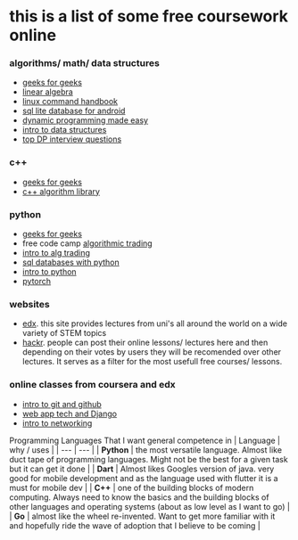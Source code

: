 # this is a list of some free coursework online

### algorithms/ math/ data structures

- [geeks for geeks](https://practice.geeksforgeeks.org/courses/Workshop-DSA)
- [linear algebra](https://www.freecodecamp.org/news/linear-algebra-full-course/)
- [linux command handbook](https://www.freecodecamp.org/news/the-linux-commands-handbook/)
- [sql lite database for android](https://www.youtube.com/watch?v=312RhjfetP8)
- [dynamic programming made easy](https://www.freecodecamp.org/news/dynamic-programming-made-easy/)
- [intro to data structures](https://www.freecodecamp.org/news/learn-all-about-data-structures-used-in-computer-science/)
- [top DP interview questions](https://www.geeksforgeeks.org/top-20-dynamic-programming-interview-questions/?ref=rp)

### c++

- [geeks for geeks](https://practice.geeksforgeeks.org/courses/fork-cpp)
- [c++ algorithm library](https://www.freecodecamp.org/news/how-i-discovered-the-c-algorithm-library-and-learned-not-to-reinvent-the-wheel-2398a34e23e3/)


### python

- [geeks for geeks](https://practice.geeksforgeeks.org/courses/fork-python)
- free code camp [algorithmic trading](https://www.freecodecamp.org/news/algorithmic-trading-using-python-course/)
- [intro to alg trading](https://www.freecodecamp.org/news/algorithmic-trading-in-python/)
- [sql databases with python](https://www.freecodecamp.org/news/connect-python-with-sql/)
- [intro to python](https://www.freecodecamp.org/news/intermediate-python-course/)
- [pytorch](https://www.udacity.com/course/deep-learning-pytorch--ud188)

### websites

- [edx](https://www.edx.org). this site provides lectures from uni's all around the world on a wide variety of STEM topics
- [hackr](https://www.Hackr.io). people can post their online lessons/ lectures here and then depending on their votes by users they will be recomended over other lectures. It serves as a filter for the most usefull free courses/ lessons.

### online classes from coursera and edx

- [intro to git and github](https://www.coursera.org/learn/introduction-git-github?ranMID=40328&ranEAID=SAyYsTvLiGQ&ranSiteID=SAyYsTvLiGQ-QaeDRDB7sVQJiwJwStyreg&siteID=SAyYsTvLiGQ-QaeDRDB7sVQJiwJwStyreg&utm_content=10&utm_medium=partners&utm_source=linkshare&utm_campaign=SAyYsTvLiGQ)
- [web app tech and Django](https://www.coursera.org/learn/django-database-web-apps?ranMID=40328&ranEAID=SAyYsTvLiGQ&ranSiteID=SAyYsTvLiGQ-kUMAJlDU7HE3FV5H.chhTA&siteID=SAyYsTvLiGQ-kUMAJlDU7HE3FV5H.chhTA&utm_content=10&utm_medium=partners&utm_source=linkshare&utm_campaign=SAyYsTvLiGQ)
- [intro to networking](https://www.edx.org/course/introduction-to-networking?source=aw&awc=6798_1607667265_6f2efd6bf97960ddfffb0b2303b0e03e&utm_source=aw&utm_medium=affiliate_partner&utm_content=text-link&utm_term=301045_https%3A%2F%2Fwww.class-central.com%2F)

Programming Languages That I want general competence in
| Language | why / uses |
| --- | --- |
| **Python** | the most versatile language. Almost like duct tape of programming languages. Might not be the best for a given task but it can get it done |
| **Dart** | Almost likes Googles version of java. very good for mobile development and as the language used with flutter it is a must for mobile dev |
| **C++** | one of the building blocks of modern computing. Always need to know the basics and the building blocks of other languages and operating systems (about as low level as I want to go) |
| **Go** | almost like the wheel re-invented. Want to get more familiar with it and hopefully ride the wave of adoption that I believe to be coming |
